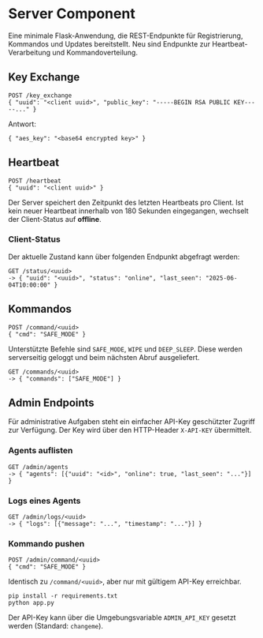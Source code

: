 # Server Component

Eine minimale Flask-Anwendung, die REST-Endpunkte für Registrierung, Kommandos und Updates bereitstellt. Neu sind Endpunkte zur Heartbeat-Verarbeitung und Kommandoverteilung.

## Key Exchange
```
POST /key_exchange
{ "uuid": "<client uuid>", "public_key": "-----BEGIN RSA PUBLIC KEY-----..." }
```
Antwort:
```
{ "aes_key": "<base64 encrypted key>" }
```

## Heartbeat
```
POST /heartbeat
{ "uuid": "<client uuid>" }
```

Der Server speichert den Zeitpunkt des letzten Heartbeats pro Client. Ist kein neuer Heartbeat innerhalb von 180 Sekunden eingegangen, wechselt der Client-Status auf **offline**.

### Client-Status
Der aktuelle Zustand kann über folgenden Endpunkt abgefragt werden:

```
GET /status/<uuid>
-> { "uuid": "<uuid>", "status": "online", "last_seen": "2025-06-04T10:00:00" }
```

## Kommandos
```
POST /command/<uuid>
{ "cmd": "SAFE_MODE" }
```
Unterstützte Befehle sind `SAFE_MODE`, `WIPE` und `DEEP_SLEEP`. Diese werden serverseitig geloggt und beim nächsten Abruf ausgeliefert.

```
GET /commands/<uuid>
-> { "commands": ["SAFE_MODE"] }
```

## Admin Endpoints

Für administrative Aufgaben steht ein einfacher API-Key geschützter Zugriff zur Verfügung. Der Key wird über den HTTP-Header `X-API-KEY` übermittelt.

### Agents auflisten
```
GET /admin/agents
-> { "agents": [{"uuid": "<id>", "online": true, "last_seen": "..."}] }
```

### Logs eines Agents
```
GET /admin/logs/<uuid>
-> { "logs": [{"message": "...", "timestamp": "..."}] }
```

### Kommando pushen
```
POST /admin/command/<uuid>
{ "cmd": "SAFE_MODE" }
```
Identisch zu `/command/<uuid>`, aber nur mit gültigem API-Key erreichbar.

```
pip install -r requirements.txt
python app.py
```

Der API-Key kann über die Umgebungsvariable `ADMIN_API_KEY` gesetzt werden (Standard: `changeme`).
